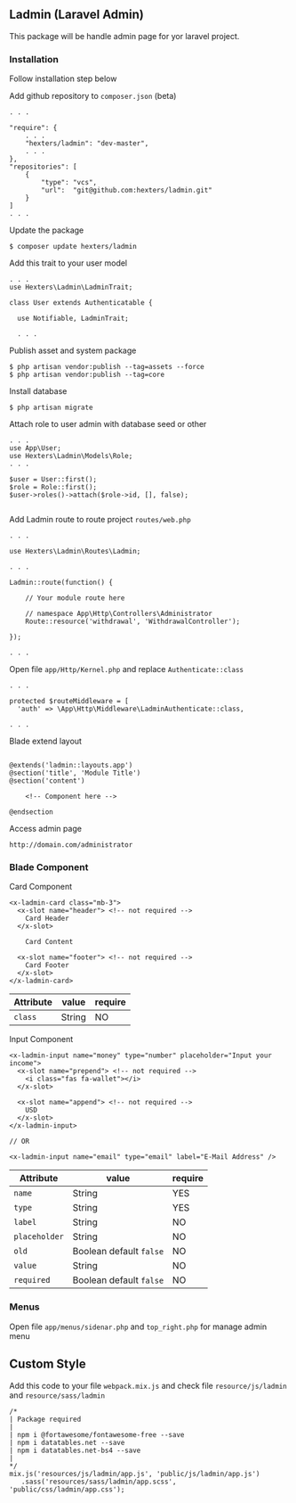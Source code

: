 ## Ladmin (Laravel Admin)

This package will be handle admin page for yor laravel project.

### Installation

Follow installation step below

Add github repository to `composer.json` (beta)
```
. . .

"require": {
    . . .
    "hexters/ladmin": "dev-master",
    . . .
},
"repositories": [
    {
        "type": "vcs",
        "url":  "git@github.com:hexters/ladmin.git"
    }
]
. . .
```

Update the package
```
$ composer update hexters/ladmin
```

Add this trait to your user model
```
. . .
use Hexters\Ladmin\LadminTrait;

class User extends Authenticatable {

  use Notifiable, LadminTrait;

  . . .
```

Publish asset and system package
```
$ php artisan vendor:publish --tag=assets --force
$ php artisan vendor:publish --tag=core

```

Install database
```
$ php artisan migrate
```

Attach role to user admin with database seed or other
```
. . .
use App\User;
use Hexters\Ladmin\Models\Role;
. . .

$user = User::first();
$role = Role::first();
$user->roles()->attach($role->id, [], false);


```


Add Ladmin route to route project `routes/web.php`
```
. . .

use Hexters\Ladmin\Routes\Ladmin;

. . .

Ladmin::route(function() {

    // Your module route here
    
    // namespace App\Http\Controllers\Administrator
    Route::resource('withdrawal', 'WithdrawalController');

});

. . .

```

Open file `app/Http/Kernel.php` and replace `Authenticate::class`
```
. . .

protected $routeMiddleware = [
  'auth' => \App\Http\Middleware\LadminAuthenticate::class,

. . .

```

Blade extend layout
```

@extends('ladmin::layouts.app')
@section('title', 'Module Title')
@section('content')
    
    <!-- Component here -->

@endsection

```

Access admin page
```
http://domain.com/administrator
```


### Blade Component

Card Component
```
<x-ladmin-card class="mb-3">
  <x-slot name="header"> <!-- not required -->
    Card Header
  </x-slot>

    Card Content

  <x-slot name="footer"> <!-- not required -->
    Card Footer
  </x-slot>
</x-ladmin-card>
```
|Attribute|value|require|
|-|-|-|
|`class`|String|NO|

Input Component
```
<x-ladmin-input name="money" type="number" placeholder="Input your income">
  <x-slot name="prepend"> <!-- not required -->
    <i class="fas fa-wallet"></i>
  </x-slot>

  <x-slot name="append"> <!-- not required -->
    USD
  </x-slot>
</x-ladmin-input>

// OR

<x-ladmin-input name="email" type="email" label="E-Mail Address" />

```

|Attribute|value|require|
|-|-|-|
|`name`|String|YES|
|`type`|String|YES|
|`label`|String|NO|
|`placeholder`|String|NO|
|`old`|Boolean default `false`|NO|
|`value`|String|NO|
|`required`|Boolean default `false`|NO|

### Menus

Open file `app/menus/sidenar.php` and `top_right.php` for manage admin menu

## Custom Style
Add this code to your file `webpack.mix.js` and check file `resource/js/ladmin` and `resource/sass/ladmin`

```
/*
| Package required
|
| npm i @fortawesome/fontawesome-free --save
| npm i datatables.net --save
| npm i datatables.net-bs4 --save
|
*/
mix.js('resources/js/ladmin/app.js', 'public/js/ladmin/app.js')
   .sass('resources/sass/ladmin/app.scss', 'public/css/ladmin/app.css');
```